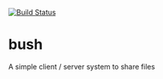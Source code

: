 [![Build Status](https://travis-ci.org/BestPig/bush.png)](https://travis-ci.org/BestPig/bush)

# bush
A simple client / server system to share files
